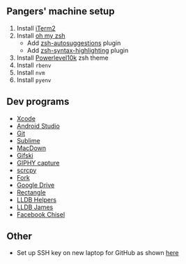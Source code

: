 ## Pangers' machine setup

1. Install [iTerm2](https://iterm2.com/)
2. Install [oh my zsh](https://ohmyz.sh/)
    - Add [zsh-autosuggestions](https://github.com/zsh-users/zsh-autosuggestions) plugin
    - Add [zsh-syntax-highlighting](https://github.com/zsh-users/zsh-syntax-highlighting) plugin
4. Install [Powerlevel10k](https://github.com/romkatv/powerlevel10k) zsh theme
5. Install `rbenv`
6. Install `nvm`
7. Install `pyenv`


## Dev programs
- [Xcode](https://developer.apple.com/xcode/)
- [Android Studio](https://developer.android.com/studio)
- [Git](https://git-scm.com/downloads)
- [Sublime](https://www.sublimetext.com/)
- [MacDown](https://macdown.uranusjr.com/)
- [Gifski](https://gif.ski/)
- [GIPHY capture](https://giphy.com/apps/giphycapture)
- [scrcpy](https://github.com/Genymobile/scrcpy)
- [Fork](https://git-fork.com/)
- [Google Drive](https://www.google.com/drive/download/)
- [Rectangle](https://github.com/rxhanson/Rectangle)
- [LLDB Helpers](https://github.com/DerekSelander/LLDB)
- [LLDB James](https://github.com/pangers/lldb_james)
- [Facebook Chisel](https://github.com/facebook/chisel)

## Other

- Set up SSH key on new laptop for GitHub as shown [here](https://docs.github.com/en/github/authenticating-to-github/adding-a-new-ssh-key-to-your-github-account)
